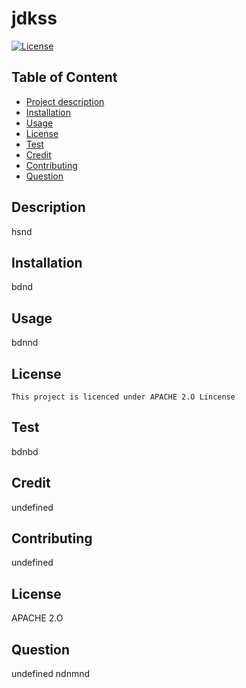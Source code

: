 
  # jdkss
  [![License](https://img.shields.io/badge/License-Apache_2.0-blue.svg)](https://opensource.org/licenses/Apache-2.0)
  ## Table of Content
  - [Project description](#Description)
  - [Installation](#installation)
  - [Usage](#usage)
   - [License](#license)
  - [Test](#test)
  - [Credit](#credit)
  - [Contributing](#Contributing)
  - [Question](#Question)
 


  ## Description
  hsnd

  ## Installation
  bdnd

  ## Usage
  bdnnd

  ## License
    This project is licenced under APACHE 2.O Lincense

  ## Test
  bdnbd

  ## Credit
  undefined

  ## Contributing
  undefined

  ## License
  APACHE 2.O

  ## Question
  undefined
  ndnmnd



